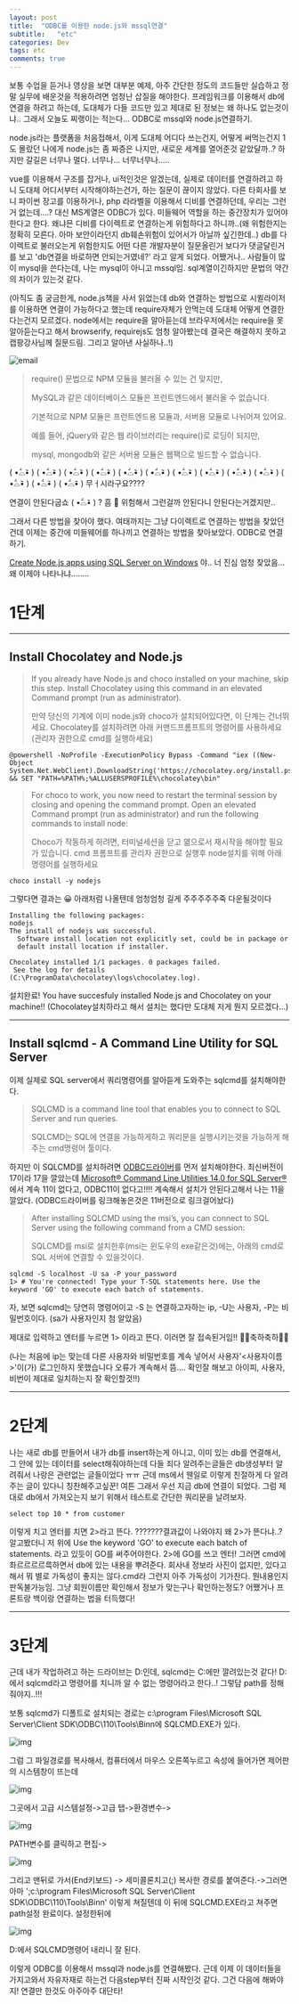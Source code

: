 ```yaml
---
layout: post
title:  "ODBC를 이용한 node.js와 mssql연결"
subtitle:   "etc"
categories: Dev
tags: etc
comments: true
---
```




보통 수업을 듣거나 영상을 보면 대부분 예제, 아주 간단한 정도의 코드들만 실습하고 정말 실무에 배운것을 적용하려면 엄청난 삽질을 해야한다. 프레임워크를 이용해서 db에 연결을 하려고 하는데, 도대체가 다들 코드만 있고 제대로 된 정보는 왜 하나도 없는것이냐.. 그래서 오늘도 찌랭이는 적는다... ODBC로 mssql와 node.js연결하기.

node.js라는 플랫폼을 처음접해서, 이게 도대체 어디다 쓰는건지, 어떻게 써먹는건지 1도 몰랐던 나에게 node.js는 좀 짜증은 나지만, 새로운 세계를 열어준것 같았달까..? 하지만 갈길은 너무나 멀다. 너무나... 너무너무나.....

vue를 이용해서 구조를 잡거나, ui적인것은 알겠는데, 실제로 데이터를 연결하려고 하니 도대체 어디서부터 시작해야하는건가, 하는 질문이 끊이지 않았다. 다른 타회사를 보니 파이썬 장고를 이용하거나, php 라라벨을 이용해서 디비를 연결하던데, 우리는 그런거 없는데....? 대신 MS계열은 ODBC가 있다. 미들웨어 역할을 하는 중간장치가 있어야한다고 한다. 왜냐믄 디비를 다이렉트로 연결하는게 위험하다고 하니까..(왜 위험한지는 정확히 모른다. 아마 보안이라던지 db훼손위험이 있어서가 아닐까 싶긴한데..) db를 다이렉트로 불러오는게 위험한지도 어떤 다른 개발자분이 질문올린거 보다가 댓글달린거를 보고 'db연결을 바로하면 안되는거였네?' 라고 알게 되었다. 어쨌거나.. 사람들이 많이 mysql을 쓴다는데, 나는 mysql이 아니고 mssql임. sql계열이긴하지만 문법의 약간의 차이가 있는것 같다. 

(아직도 좀 궁금한게, node.js책을 사서 읽었는데 db와 연결하는 방법으로 시퀼라이저를 이용하면 연결이 가능하다고 했는데 require자체가 안먹는데 도대체 어떻게 연결한다는건지 모르겠다. node에서는 require을 알아듣는데 브라우저에서는 require을 못알아듣는다고 해서 browserify, requirejs도 엄청 알아봤는데 결국은 해결하지 못하고 캡팡강사님께 질문드림. 그리고 알아낸 사실하나..!)

![email](/assets/img/email.PNG)

>require() 문법으로 NPM 모듈을 불러올 수 있는 건 맞지만,
>
>MySQL과 같은 데이터베이스 모듈은 프런트엔드에서 불러올 수 없습니다.
>
>
>
>기본적으로 NPM 모듈은 프런트엔드용 모듈과, 서버용 모듈로 나뉘어져 있어요.
>
>예를 들어, jQuery와 같은 웹 라이브러리는 require()로 로딩이 되지만,
>
>mysql, mongodb와 같은 서버용 모듈은 웹팩으로 빌드할 수 없습니다.

 ( •᷄⌓•᷅ )  ( •᷄⌓•᷅ )  ( •᷄⌓•᷅ )  ( •᷄⌓•᷅ )  ( •᷄⌓•᷅ )  ( •᷄⌓•᷅ )  ( •᷄⌓•᷅ )  ( •᷄⌓•᷅ )  ( •᷄⌓•᷅ )  ( •᷄⌓•᷅ )  ( •᷄⌓•᷅ )  ( •᷄⌓•᷅ )  ( •᷄⌓•᷅ ) 무ㅓ시라구요????

연결이 안된다굽쇼 ( •᷄⌓•᷅ ) ? 흠 🤔 위험해서 그런걸까 안된다니 안된다는거겠지만..

그래서 다른 방법을 찾아야 했다. 여태까지는 그냥 다이렉트로 연결하는 방법을 찾았던건데 이제는 중간에 미들웨어를 하나끼고 연결하는 방법을 찾아보았다. ODBC로 연결하기.

[Create Node.js apps using SQL Server on Windows](https://www.microsoft.com/en-us/sql-server/developer-get-started/node/windows/) 야.. 너 진심 엄청 찾았음… 왜 이제야 나타나냐……..

# 1단계

---

## Install Chocolatey and Node.js

> If you already have Node.js and choco installed on your machine, skip this step. Install Chocolatey using this command in an elevated Command prompt (run as administrator).
>
> 만약 당신의 기계에 이미 node.js와 choco가 설치되어있다면, 이 단계는 건너뛰세요. Chocolatey를 설치하려면 아래 커맨드프롬프트의 명령어를 사용하세요(관리자 권한으로 cmd를 실행하세요)

~~~
@powershell -NoProfile -ExecutionPolicy Bypass -Command "iex ((New-Object System.Net.WebClient).DownloadString('https://chocolatey.org/install.ps1'))" && SET "PATH=%PATH%;%ALLUSERSPROFILE%\chocolatey\bin"
~~~

> For choco to work, you now need to restart the terminal session by closing and opening the command prompt. Open an elevated Command prompt (run as administrator) and run the following commands to install node:
>
> Choco가 작동하게 하려면, 터미널세션을 닫고 엶으로서 재시작을 해야할 필요가 있습니다. cmd 프롬프트를 관리자 권한으로 실행후 node설치를 위해 아래 명령어를 실행하세요

~~~
choco install -y nodejs
~~~

그렇다면 결과는 😀 아래처럼 나올텐데 엄청엄청 길게 주주주주주죽 다운될것이다

~~~
Installing the following packages:
nodejs
The install of nodejs was successful.
  Software install location not explicitly set, could be in package or
  default install location if installer.

Chocolatey installed 1/1 packages. 0 packages failed.
 See the log for details (C:\ProgramData\chocolatey\logs\chocolatey.log).
~~~

설치완료! You have succesfuly installed Node.js and Chocolatey on your machine!! (Chocolatey설치하라고 해서 설치는 했다만 도대체 저게 뭔지 모르겠다...)



---

## Install sqlcmd - A Command Line Utility for SQL Server

이제 실제로 SQL server에서 쿼리명령어를 알아듣게 도와주는 sqlcmd를 설치해야한다. 

> SQLCMD is a command line tool that enables you to connect to SQL Server and run queries.
>
> SQLCMD는 SQL에 연결을 가능하게하고 쿼리문을 실행시키는것을 가능하게 해주는 cmd명령어 툴이다.

하지만 이 SQLCMD를 설치하려면 [ODBC드라이버](https://www.microsoft.com/en-us/download/details.aspx?id=36434)를 먼저 설치해야한다. 최신버전이 17이라 17을 깔았는데 [Microsoft® Command Line Utilities 14.0 for SQL Server®](https://www.microsoft.com/en-us/download/details.aspx?id=53591) 에서 계속 11이 없다고, ODBC11이 없다고!!!! 계속해서 설치가 안된다고해서 나는 11을 깔았다. (ODBC드라이버를 링크해놓은것은 11버전으로 링크걸어놨다)

> After installing SQLCMD using the msi’s, you can connect to SQL Server using the following command from a CMD session:
>
> SQLCMD를 msi로 설치한후(msi는 윈도우의 exe같은것)에는, 아래의 cmd로 SQL 서버에 연결할 수 있을것이다. 

~~~
sqlcmd -S localhost -U sa -P your_password
1> # You're connected! Type your T-SQL statements here. Use the keyword 'GO' to execute each batch of statements.
~~~



자, 보면 sqlcmd는 당연히 명령어이고 -S 는 연결하고자하는 ip, -U는 사용자,  -P는 비밀번호이다. (sa가 사용자인지 첨 알았음)

제대로 입력하고 엔터를 누르면 1> 이라고 뜬다. 이러면 잘 접속된거임!! 🎉🎉축하축하🎉🎉

(나는 처음에 ip는 맞는데 다른 사용자와 비밀번호를 계속 넣어서 사용자'<사용자이름>'이(가) 로그인하지 못했습니다 오류가 계속해서 뜸.... 확인잘 해보고 아이피, 사용자, 비번이 제대로 일치하는지 잘 확인할것!!)

---

# 2단계

나는 새로 db를 만들어서 내가 db를 insert하는게 아니고, 이미 있는 db를 연결해서, 그 안에 있는 데이터를 select해줘야하는데 다들 죄다 알려주는글들은 db생성부터 알려줘서 나랑은 관련없는 글들이었다 ㅠㅠ 근데 ms에서 웬일로 이렇게 친절하게 다 알려주는 글이 있다니 칭찬해주고싶꾼! 여튼 그래서 우선 지금 db에 연결이 되었다. 그럼 제대로 db에서 가져오는지 보기 위해서 테스트로 간단한 쿼리문을 날려보자. 

~~~
select top 10 * from customer
~~~



이렇게 치고 엔터를 치면 2>라고 뜬다. 
???????결과값이 나와야지 왜 2>가 뜬다냐..?
알고봤더니 저 위에 Use the keyword 'GO' to execute each batch of statements. 라고 있듯이 GO를 써주어야한다. 2>에 GO를 쓰고 엔터! 그러면 cmd에 촤르르르르륵하면서 db에 있는 내용을 뿌려준다. 회사내 정보라 사진이 없지만, 있다고 해서 뭐 별로 가독성이 좋지는 않다.cmd라 그런지 아주 가독성이 기가찬다. 뭔내용인지 판독불가능임. 그냥 회원이름만 확인해서 정보가 맞는구나 확인하는정도? 어쨌거나 프론트랑 백이랑 연결하는 법을 터득했다!



---

# 3단계

근데 내가 작업하려고 하는 드라이브는 D:인데, sqlcmd는 C:에만 깔려있는것 같다! D:에서 sqlcmd라고 명령어를 치니까 알 수 없는 명령어라고 한다..! 그렇담 path를 정해줘야지..!!!

보통 sqlcmd가 디폴트로 설치되는 경로는 c:\program Files\Microsoft SQL Server\Client SDK\ODBC\110\Tools\Binn에 SQLCMD.EXE가 있다. 

![img](/assets/img/180911001.png)

그럼 그 파일경로를 복사해서, 컴퓨터에서 마우스 오른쪽누르고 속성에 들어가면 제어판의 시스템창이 뜨는데 

![img](/assets/img/180911002.png)

그곳에서 고급 시스템설정->고급 탭->환경변수->

![img](/assets/img/180911003.png)

PATH변수를 클릭하고 편집->

![img](/assets/img/180911004.png)

그리고 맨뒤로 가서(End키보드) -> 세미콜론치고(;) 복사한 경로를 붙여준다.->그러면 아마 ';c:\program Files\Microsoft SQL Server\Client SDK\ODBC\110\Tools\Binn' 이렇게 쳐질텐데 이 뒤에 SQLCMD.EXE라고 쳐주면 path설정 완료이다. 설정한뒤에

![img](/assets/img/180911005.png)

D:에서 SQLCMD명령어 내리니 잘 된다.





이렇게 ODBC를 이용해서 mssql과 node.js를 연결해봤다. 근데 이제 이 데이터들을 가지고와서 자유자재로 하는건 다음step부터 진짜 시작인것 같다. 그건 다음에 해봐야지! 연결만 한것도 아주아주 대단타!



